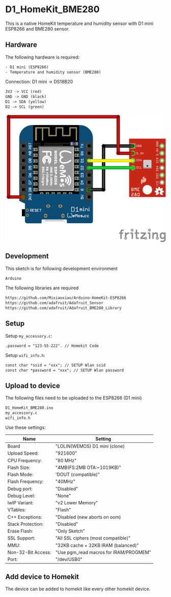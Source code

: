 # D1\_HomeKit\_BME280
This is a native HomeKit temperature and humidity sensor with D1 mini ESP8266 and BME280 sensor.

## Hardware
The following hardware is required:

```
- D1 mini (ESP8266)
- Temperature and humidity sensor (BME280)
```

Connection:
D1 mini -> DS18B20

```
3V3 -> VCC (red)
GND -> GND (black)
D1 -> SDA (yellow)
D2 -> SCL (green)
```

![Connection](/Schema.png)

## Development
This sketch is for following development environment

```
Arduino
```

The following libraries are required

```
https://github.com/Mixiaoxiao/Arduino-HomeKit-ESP8266
https://github.com/adafruit/Adafruit_Sensor
https://github.com/adafruit/Adafruit_BME280_Library
```

## Setup
Setup `my_accessory.c`:

```
.password = "123-55-222". // Homekit Code
```

Setup `wifi_info.h`:

```
const char *ssid = "xxx"; // SETUP Wlan ssid
const char *password = "xxx"; // SETUP Wlan password
```

## Upload to device
The following files need to be uploaded to the ESP8266 (D1 mini)

```
D1_HomeKit_BME280.ino
my_accessory.c
wifi_info.h
```

Use these settings:

| Name               | Setting                                 |
|--------------------|-----------------------------------------|
| Board              | "LOLIN(WEMOS) D1 mini (clone)           |
| Upload Speed:      | "921600"                                |
| CPU Frequency:     | "80 MHz"                                |
| Flash Size:        | "4MB(FS:2MB OTA:~1019KB)"               |
| Flash Mode:        | 'DOUT (compatible)"                     |
| Flash Frequency:   | "40MHz"                                 |
| Debug port:        | "Disabled"                              |
| Debug Level:       | "None"                                  |
| lwIP Variant:      | "v2 Lower Memory"                       |
| VTables:           | "Flash"                                 |
| C++ Exceptions:    | "Disabled (new aborts on oom)           |
| Stack Protection:  | "Disabled"                              |
| Erase Flash:       | "Only Sketch"                           |
| SSL Support:       | "All SSL ciphers (most compatible)"     |
| MMU:               | "32KB cache + 32KB IRAM (balanced)"     |
| Non-32-Bit Access: | "Use pgm\_read macros for IRAM/PROGMEM" |
| Port:              | "/dev/USB0"                             |


## Add device to Homekit
The device can be added to homekit like every other homekit device.
